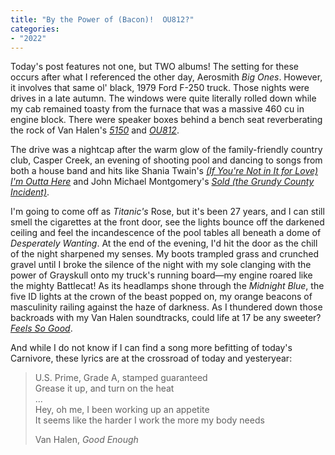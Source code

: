 ```yaml
---
title: "By the Power of (Bacon)!  OU812?"
categories:
- "2022"
---
```


Today's post features not one, but TWO albums! The setting for these occurs after what I referenced the other day, Aerosmith *Big Ones*. However, it involves that same ol' black, 1979 Ford F-250 truck. Those nights were drives in a late autumn.  The windows were quite literally rolled down while my cab remained toasty from the furnace that was a massive 460 cu in engine block. There were speaker boxes behind a bench seat reverberating the rock of Van Halen's *[5150](https://open.spotify.com/album/5Ew5vOg3PYyT9QUPCrdIZq?si=ARPR8raxStmKO6D6LfApCw)* and *[OU812](https://open.spotify.com/album/3KufjKt0L2EVahGfxOYJhg?si=8823ca9f2d4447b3)*. 

The drive was a nightcap after the warm glow of the family-friendly country club, Casper Creek, an evening of shooting pool and dancing to songs from both a house band and hits like Shania Twain's *[(If You're Not in It for Love) I'm Outta Here](https://open.spotify.com/track/6Lst3nF4McKOTLSLuTvLhw?si=0c7a75b67ec54692)* and John Michael Montgomery's *[Sold (the Grundy County Incident)](https://open.spotify.com/track/0NLBwQBYJhEM9t3KAMPFVR?si=22aabec538424274)*.

I'm going to come off as *Titanic's* Rose, but it's been 27 years, and I can still smell the cigarettes at the front door, see the lights bounce off the darkened ceiling and feel the incandescence of the pool tables all beneath a dome of *Desperately Wanting*. At the end of the evening, I'd hit the door as the chill of the night sharpened my senses. My boots trampled grass and crunched gravel until I broke the silence of the night with my sole clanging with the power of Grayskull onto my truck's running board—my engine roared like the mighty Battlecat!  As its headlamps shone through the *Midnight Blue*, the five ID lights at the crown of the beast popped on, my orange beacons of masculinity railing against the haze of darkness. As I thundered down those backroads with my Van Halen soundtracks, could life at 17 be any sweeter? *[Feels So Good](https://open.spotify.com/track/2zkZcJD7k5IEAiXop6BUkg?si=3e17c505f94e4de4)*.


And while I do not know if I can find a song more befitting of today's Carnivore, these lyrics are at the crossroad of today and yesteryear:

> U.S. Prime, Grade A, stamped guaranteed  
> Grease it up, and turn on the heat  
> ...  
> Hey, oh me, I been working up an appetite  
> It seems like the harder I work the more my body needs  
>  
> Van Halen, *Good Enough*